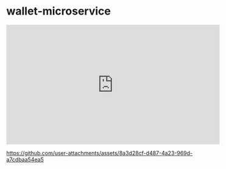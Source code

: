 # wallet-microservice

<iframe width="560" height="315" src="https://www.youtube.com/embed/HyG08Q4KR04?si=EdgB9x25YBcLcMcS" title="YouTube video player" frameborder="0" allow="accelerometer; autoplay; clipboard-write; encrypted-media; gyroscope; picture-in-picture; web-share" referrerpolicy="strict-origin-when-cross-origin" allowfullscreen></iframe>

https://github.com/user-attachments/assets/8a3d28cf-d487-4a23-969d-a7cdbaa54ea5
